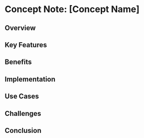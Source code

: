 # Concept Note: [Concept Name]

## Overview
<!-- Provide a brief overview of the concept, highlighting its purpose and significance.-->

## Key Features
<!-- Enumerate the key features or characteristics of the concept.-->

## Benefits
<!-- Describe the potential benefits or advantages of implementing the concept.-->

## Implementation
<!-- Outline the steps or process required to implement the concept.-->

## Use Cases
<!-- Provide examples or scenarios where the concept can be applied.-->

## Challenges
<!-- Identify any potential challenges or obstacles that may arise during the implementation of the concept.-->

## Conclusion
<!-- Summarize the concept and its potential impact, emphasizing its value and relevance.-->